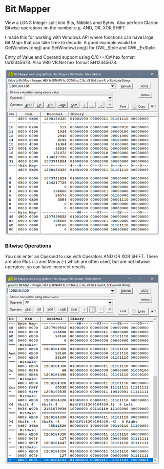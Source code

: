 # Bit Mapper

View a LONG Integer split into Bits, Nibbles amd Bytes. Also perform Clarion Bitwise operations on the number e.g. AND, OR, XOR SHIFT.

I made this for working with Windows API where functions can have large Bit Maps that can take time to decode.
 A good example would be GetWindowLong() and SetWindowLong() for GWL_Style and GWL_ExStyle.

Entry of Value and Operand support using C/C++/C# hex format 0x12345678. Also VB6 VB.Net hex format &H12345678.

![main](images/readme1.png)

### Bitwise Operations

You can enter an Operand to use with Operators AND OR XOR SHIFT. There are also Plus (+) and Minus (-) which are often used, but are not bitwise operators, so can have incorrect results.

![bitops](images/readme2.png)
